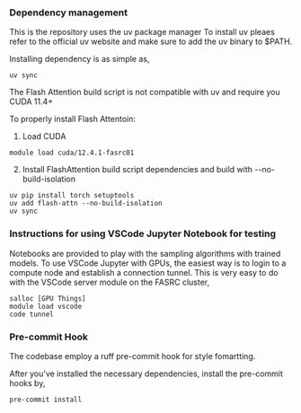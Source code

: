 ### Dependency management
This is the repository uses the uv package manager
To install uv pleaes refer to the official uv website and make sure to add the uv binary to $PATH.

Installing dependency is as simple as,
```
uv sync
```

The Flash Attention build script is not compatible with uv and require you CUDA 11.4+

To properly install Flash Attentoin:

1. Load CUDA 
```
module load cuda/12.4.1-fasrc01
```

2. Install FlashAttention build script dependencies and build with --no-build-isolation
```
uv pip install torch setuptools
uv add flash-attn --no-build-isolation
uv sync
```


### Instructions for using VSCode Jupyter Notebook for testing
Notebooks are provided to play with the sampling algorithms with trained models.
To use VSCode Jupyter with GPUs, the easiest way is to login to a compute node and establish a connection tunnel.
This is very easy to do with the VSCode server module on the FASRC cluster,

```
salloc [GPU Things]
module load vscode
code tunnel
```

### Pre-commit Hook
The codebase employ a ruff pre-commit hook for style fomartting.

After you've installed the necessary dependencies, install the pre-commit hooks by,

```
pre-commit install
```


